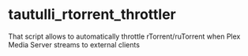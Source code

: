 # tautulli_rtorrent_throttler
That script allows to automatically throttle rTorrent/ruTorrent when Plex Media Server streams to external clients

